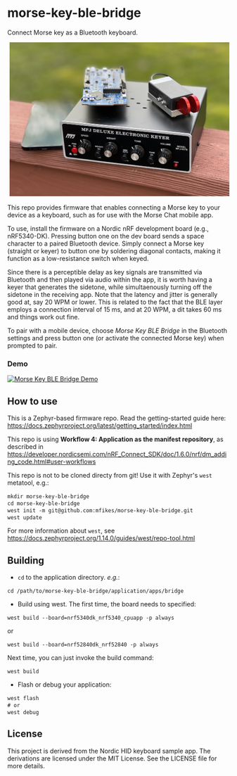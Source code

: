 # morse-key-ble-bridge
Connect Morse key as a Bluetooth keyboard.

<img src="hero.jpg" width="500px" hspace="5px"/>

This repo provides firmware that enables connecting a Morse key to your device as a keyboard, such as for use with the Morse Chat mobile app.

To use, install the firmware on a Nordic nRF development board (e.g., nRF5340-DK). Pressing button one on the dev board sends a space character to a paired Bluetooth device. Simply connect a Morse key (straight or keyer) to button one by soldering diagonal contacts, making it function as a low-resistance switch when keyed. 

Since there is a perceptible delay as key signals are transmitted via Bluetooth and then played via audio within the app, it is worth having a keyer that generates the sidetone, while simultaenously turning off the sidetone in the receiving app. Note that the latency and jitter is generally good at, say 20 WPM or lower. This is related to the fact that the BLE layer employs a connection interval of 15 ms, and at 20 WPM, a dit takes 60 ms and things work out fine. 

To pair with a mobile device, choose _Morse Key BLE Bridge_ in the Bluetooth settings and press button one (or activate the connected Morse key) when prompted to pair.

### Demo

[![Morse Key BLE Bridge Demo](http://img.youtube.com/vi/O0wdYhWQfyg/0.jpg)](http://www.youtube.com/watch?v=O0wdYhWQfyg "Morse Key BLE Bridge Demo")

## How to use

This is a Zephyr-based firmware repo.
Read the getting-started guide here: <https://docs.zephyrproject.org/latest/getting_started/index.html>

This repo is using **Workflow 4: Application as the manifest repository**,
as described in <https://developer.nordicsemi.com/nRF_Connect_SDK/doc/1.6.0/nrf/dm_adding_code.html#user-workflows>

This repo is not to be cloned directy from git!
Use it with Zephyr's `west` metatool, e.g.:
```
mkdir morse-key-ble-bridge
cd morse-key-ble-bridge
west init -m git@github.com:mfikes/morse-key-ble-bridge.git
west update
```

For more information about `west`, see <https://docs.zephyrproject.org/1.14.0/guides/west/repo-tool.html>


## Building

* `cd` to the application directory.
 _e.g._:
 ```
 cd /path/to/morse-key-ble-bridge/application/apps/bridge
 ```

* Build using west. The first time, the board needs to specified:
 ```
 west build --board=nrf5340dk_nrf5340_cpuapp -p always
 ```
 or
 ```
 west build --board=nrf52840dk_nrf52840 -p always
 ```

 Next time, you can just invoke the build command:
 ```
 west build
 ```

* Flash or debug your application:
 ```
 west flash
 # or
 west debug
 ```
 
## License

This project is derived from the Nordic HID keyboard sample app. The derivations are licensed under the MIT License. See the LICENSE file for more details.
